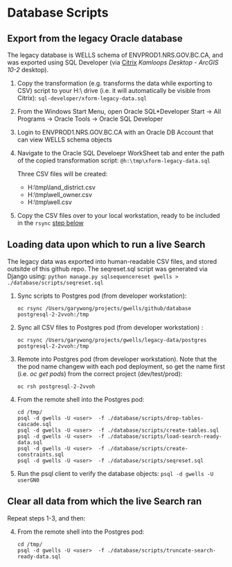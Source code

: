 # Database Scripts

## Export from the legacy Oracle database

The legacy database is WELLS schema of ENVPROD1.NRS.GOV.BC.CA, and was exported using SQL Developer (via [Citrix](https://dts.gov.bc.ca/Citrix/BCGOVWeb/) *Kamloops Desktop - ArcGIS 10-2* desktop).

1. Copy the transformation (e.g. transforms the data while exporting to CSV) script to your H:\ drive (i.e. it will automatically be visible from Citrix):
    `sql-developer/xform-legacy-data.sql`

2. From the Windows Start Menu, open Oracle SQL*Developer
    Start -> All Programs -> Oracle Tools -> Oracle SQL Developer

3. Login to ENVPROD1.NRS.GOV.BC.CA with an Oracle DB Account that can view WELLS schema objects

4.  Navigate to the Oracle SQL Develoepr WorkSheet tab and enter the path of the copied transformation script:
    `@h:\tmp\xform-legacy-data.sql`

    Three CSV files will be created:
    - H:\tmp\land_district.csv
    - H:\tmp\well_owner.csv
    - H:\tmp\well.csv

5. Copy the CSV files over to your local workstation, ready to be included in the `rsync` [step below](#rsync-csv)

## Loading data upon which to run a live Search 

The legacy data was exported into human-readable CSV files, and stored outsitde of this github repo.
The seqreset.sql script was generated via Django using:
    `python manage.py sqlsequencereset gwells > ./database/scripts/seqreset.sql`

1. Sync scripts to Postgres pod (from developer workstation):

    `oc rsync /Users/garywong/projects/gwells/github/database postgresql-2-2vvoh:/tmp`


2.  Sync all CSV files to Postgres pod (from developer workstation) <a id="rsync-csv"></a>:

    `oc rsync /Users/garywong/projects/gwells/legacy-data/postgres postgresql-2-2vvoh:/tmp`

3.  Remote into Postgres pod (from developer workstation).  Note that the the pod name changew with
each pod deployment, so get the name first (i.e. *oc get pods*) from the correct project (dev/test/prod):

    `oc rsh postgresql-2-2vvoh`

4.  From the remote shell into the Postgres pod:
    ```
    cd /tmp/  
    psql -d gwells -U <user>  -f ./database/scripts/drop-tables-cascade.sql 
    psql -d gwells -U <user>  -f ./database/scripts/create-tables.sql
    psql -d gwells -U <user>  -f ./database/scripts/load-search-ready-data.sql
    psql -d gwells -U <user>  -f ./database/scripts/create-constraints.sql
    psql -d gwells -U <user>  -f ./database/scripts/seqreset.sql 
    ```

5. Run the psql client to verify the database objects:
    `psql -d gwells -U userGN0`

## Clear all data from which the live Search ran

Repeat steps 1-3, and then:

4.  From the remote shell into the Postgres pod:
    ```
    cd /tmp/  
    psql -d gwells -U <user>  -f ./database/scripts/truncate-search-ready-data.sql
    ```
